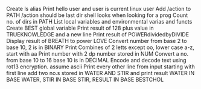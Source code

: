 Create ls alias
Print hello user and user is current linux user
Add /action to PATH /action should be last dir shell looks when looking for a prog
Count no. of dirs in PATH
List local variables and environmental varias and functs
Create BEST global variable
Print result of 128 plus value in TRUEKNOWLEDGE and a new line
Print result of POWERdividedbyDIVIDE
Display result of BREATH to power LOVE
Convert number from base 2 to base 10, 2 is in BINARY
Print Combines of 2 letts except oo, lower case a-z, start with aa
Print number with 2 dp number stored in NUM
Convert a no. from base 10 to 16 base 10 is in DECIMAL
Encode and decode text using rot13 encryption. assume ascii
Print every other line from input starting with first line
add two no.s stored in WATER AND STIR and print result WATER IN BASE WATER, STIR IN BASE STIR, RESULT IN BASE BESTCHOL
